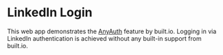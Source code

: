 LinkedIn Login
==============

This web app demonstrates the [AnyAuth](http://docs.built.io/guide/users.html#users-anyauth)
feature by built.io. Logging in via LinkedIn authentication is achieved without
any built-in support from built.io.
